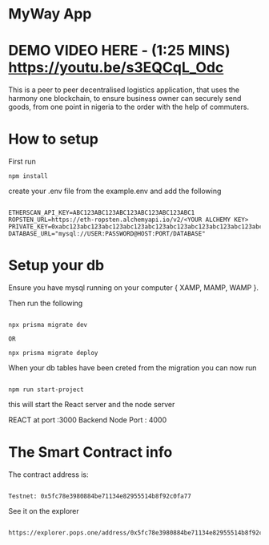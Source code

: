 # MyWay App

# DEMO VIDEO HERE - (1:25 MINS) https://youtu.be/s3EQCqL_Odc

This is a peer to peer decentralised logistics application, that uses the harmony one blockchain, to ensure business owner can securely send goods, from one point in nigeria to the order with the help of commuters.

# How to setup 

First run 

```shell
npm install
```

create your .env file from the example.env and add the following

```shell

ETHERSCAN_API_KEY=ABC123ABC123ABC123ABC123ABC123ABC1
ROPSTEN_URL=https://eth-ropsten.alchemyapi.io/v2/<YOUR ALCHEMY KEY>
PRIVATE_KEY=0xabc123abc123abc123abc123abc123abc123abc123abc123abc123abc123abc1
DATABASE_URL="mysql://USER:PASSWORD@HOST:PORT/DATABASE"

```

# Setup your db

Ensure you have mysql running on your computer { XAMP, MAMP, WAMP }.

Then run the following

```shell

npx prisma migrate dev

OR

npx prisma migrate deploy

```

When your db tables have been creted from the migration you can now run

```shell

npm run start-project

```

this will start the React server and the node server

REACT at port :3000
Backend Node Port : 4000


# The Smart Contract info

The contract address is:

```shell

Testnet: 0x5fc78e3980884be71134e82955514b8f92c0fa77

```

See it on the explorer

```shell

https://explorer.pops.one/address/0x5fc78e3980884be71134e82955514b8f92c0fa77

```



